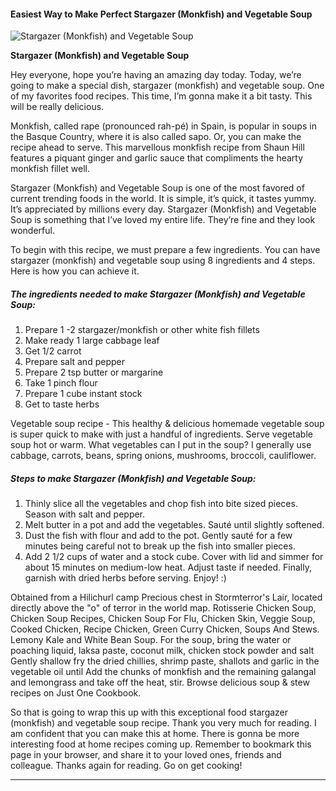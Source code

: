             

#### Easiest Way to Make Perfect Stargazer (Monkfish) and Vegetable Soup

![Stargazer (Monkfish) and Vegetable Soup](https://img-global.cpcdn.com/recipes/2448343_0145b89978525418/751x532cq70/stargazer-monkfish-and-vegetable-soup-recipe-main-photo.jpg)

**Stargazer (Monkfish) and Vegetable Soup**

Hey everyone, hope you’re having an amazing day today. Today, we’re going to make a special dish, stargazer (monkfish) and vegetable soup. One of my favorites food recipes. This time, I’m gonna make it a bit tasty. This will be really delicious.

Monkfish, called rape (pronounced rah-pé) in Spain, is popular in soups in the Basque Country, where it is also called sapo. Or, you can make the recipe ahead to serve. This marvellous monkfish recipe from Shaun Hill features a piquant ginger and garlic sauce that compliments the hearty monkfish fillet well.

Stargazer (Monkfish) and Vegetable Soup is one of the most favored of current trending foods in the world. It is simple, it’s quick, it tastes yummy. It’s appreciated by millions every day. Stargazer (Monkfish) and Vegetable Soup is something that I’ve loved my entire life. They’re fine and they look wonderful.

To begin with this recipe, we must prepare a few ingredients. You can have stargazer (monkfish) and vegetable soup using 8 ingredients and 4 steps. Here is how you can achieve it.

##### The ingredients needed to make Stargazer (Monkfish) and Vegetable Soup:

1.  Prepare 1 -2 stargazer/monkfish or other white fish fillets
2.  Make ready 1 large cabbage leaf
3.  Get 1/2 carrot
4.  Prepare salt and pepper
5.  Prepare 2 tsp butter or margarine
6.  Take 1 pinch flour
7.  Prepare 1 cube instant stock
8.  Get to taste herbs

Vegetable soup recipe - This healthy & delicious homemade vegetable soup is super quick to make with just a handful of ingredients. Serve vegetable soup hot or warm. What vegetables can I put in the soup? I generally use cabbage, carrots, beans, spring onions, mushrooms, broccoli, cauliflower.

##### Steps to make Stargazer (Monkfish) and Vegetable Soup:

1.  Thinly slice all the vegetables and chop fish into bite sized pieces. Season with salt and pepper.
2.  Melt butter in a pot and add the vegetables. Sauté until slightly softened.
3.  Dust the fish with flour and add to the pot. Gently sauté for a few minutes being careful not to break up the fish into smaller pieces.
4.  Add 2 1/2 cups of water and a stock cube. Cover with lid and simmer for about 15 minutes on medium-low heat. Adjust taste if needed. Finally, garnish with dried herbs before serving. Enjoy! :)

Obtained from a Hilichurl camp Precious chest in Stormterror's Lair, located directly above the "o" of terror in the world map. Rotisserie Chicken Soup, Chicken Soup Recipes, Chicken Soup For Flu, Chicken Skin, Veggie Soup, Cooked Chicken, Recipe Chicken, Green Curry Chicken, Soups And Stews. Lemony Kale and White Bean Soup. For the soup, bring the water or poaching liquid, laksa paste, coconut milk, chicken stock powder and salt Gently shallow fry the dried chillies, shrimp paste, shallots and garlic in the vegetable oil until Add the chunks of monkfish and the remaining galangal and lemongrass and take off the heat, stir. Browse delicious soup & stew recipes on Just One Cookbook.

So that is going to wrap this up with this exceptional food stargazer (monkfish) and vegetable soup recipe. Thank you very much for reading. I am confident that you can make this at home. There is gonna be more interesting food at home recipes coming up. Remember to bookmark this page in your browser, and share it to your loved ones, friends and colleague. Thanks again for reading. Go on get cooking!

* * *